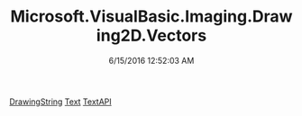 ﻿---
title: Microsoft.VisualBasic.Imaging.Drawing2D.Vectors
date: 6/15/2016 12:52:03 AM
---

[DrawingString](T-Microsoft.VisualBasic.Imaging.Drawing2D.Vectors.DrawingString.html)
[Text](T-Microsoft.VisualBasic.Imaging.Drawing2D.Vectors.Text.html)
[TextAPI](T-Microsoft.VisualBasic.Imaging.Drawing2D.Vectors.TextAPI.html)
